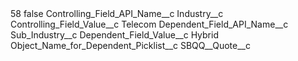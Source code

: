 <?xml version="1.0" encoding="UTF-8"?>
<CustomMetadata xmlns="http://soap.sforce.com/2006/04/metadata" xmlns:xsi="http://www.w3.org/2001/XMLSchema-instance" xmlns:xsd="http://www.w3.org/2001/XMLSchema">
    <label>58</label>
    <protected>false</protected>
    <values>
        <field>Controlling_Field_API_Name__c</field>
        <value xsi:type="xsd:string">Industry__c</value>
    </values>
    <values>
        <field>Controlling_Field_Value__c</field>
        <value xsi:type="xsd:string">Telecom</value>
    </values>
    <values>
        <field>Dependent_Field_API_Name__c</field>
        <value xsi:type="xsd:string">Sub_Industry__c</value>
    </values>
    <values>
        <field>Dependent_Field_Value__c</field>
        <value xsi:type="xsd:string">Hybrid</value>
    </values>
    <values>
        <field>Object_Name_for_Dependent_Picklist__c</field>
        <value xsi:type="xsd:string">SBQQ__Quote__c</value>
    </values>
</CustomMetadata>
